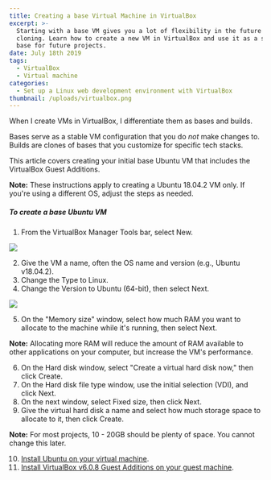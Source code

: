 ```yaml
---
title: Creating a base Virtual Machine in VirtualBox
excerpt: >-
  Starting with a base VM gives you a lot of flexibility in the future through
  cloning. Learn how to create a new VM in VirtualBox and use it as a stable
  base for future projects.
date: July 18th 2019
tags:
  - VirtualBox
  - Virtual machine
categories:
  - Set up a Linux web development environment with VirtualBox
thumbnail: /uploads/virtualbox.png
---
```

When I create VMs in VirtualBox, I differentiate them as bases and builds. 

Bases serve as a stable VM configuration that you do _not_ make changes to. Builds are clones of bases that you customize for specific tech stacks.

This article covers creating your initial base Ubuntu VM that includes the VirtualBox Guest Additions.

<div class="note">  <p><strong>Note:</strong> These instructions apply to creating a Ubuntu 18.04.2 VM only. If you're using a different OS, adjust the steps as needed.</p></div>

##### To create a base Ubuntu VM
1. From the VirtualBox Manager Tools bar, select New.

<img class="procedure-image" src="/uploads/new-vm.png" />

2. Give the VM a name, often the OS name and version (e.g., Ubuntu v18.04.2).
3. Change the Type to Linux.
4. Change the Version to Ubuntu (64-bit), then select Next.

<img class="procedure-image" src="/uploads/name-and-os.png" />

5. On the "Memory size" window, select how much RAM you want to allocate to the machine while it's running, then select Next.

<div class="note">  <p><strong>Note:</strong> Allocating more RAM will reduce the amount of RAM available to other applications on your computer, but increase the VM's performance.</p></div>

6. On the Hard disk window, select "Create a virtual hard disk now," then click Create.
7. On the Hard disk file type window, use the initial selection (VDI), and click Next.
8. On the next window, select Fixed size, then click Next.
9. Give the virtual hard disk a name and select how much storage space to allocate to it, then click Create.

<div class="note">  <p><strong>Note:</strong> For most projects, 10 - 20GB should be plenty of space. You cannot change this later.</p></div>

10.  [Install Ubuntu on your virtual machine](https://the-canney-valley.kyleblankrollins.com/posts/installing-ubuntu-on-your-virtualbox-vm).
11.  [Install VirtualBox v6.0.8 Guest Additions on your guest machine](https://the-canney-valley.kyleblankrollins.com/posts/installing-virtualbox-guest-additions-for-your-vm).
